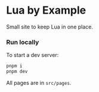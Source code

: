 # Lua by Example

Small site to keep Lua in one place.

### Run locally

To start a dev server:

```bash
pnpm i
pnpm dev
```

All pages are in `src/pages`.
